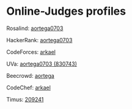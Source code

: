 # Online-Judges profiles
Rosalind: [aortega0703](https://rosalind.info/users/aortega0703/)

HackerRank: [aortega0703](https://www.hackerrank.com/aortega0703)

CodeForces: [arkael](https://codeforces.com/profile/arkael)

UVa: [aortega0703 (830743)](https://onlinejudge.org/index.php?option=com_onlinejudge&Itemid=19&page=show_authorstats&userid=830743)

Beecrowd: [aortega](https://www.beecrowd.com.br/judge/en/profile/100057)

CodeChef: [arkael](https://www.codechef.com/users/arkael)

Timus: [209241](https://acm.timus.ru/author.aspx?id=209241)
